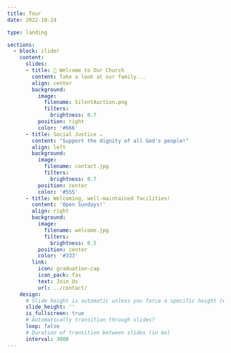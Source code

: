 ```yaml
---
title: Tour
date: 2022-10-24

type: landing

sections:
  - block: slider
    content:
      slides:
      - title: 👋 Welcome to Our Church
        content: Take a look at our family...
        align: center
        background:
          image:
            filename: SilentAuction.png
            filters:
              brightness: 0.7
          position: right
          color: '#666'
      - title: Social Justice ☕️
        content: "Support the dignity of all God's people!"
        align: left
        background:
          image:
            filename: contact.jpg
            filters:
              brightness: 0.7
          position: center
          color: '#555'
      - title: Welcoming, well-maintained facilities!
        content: 'Open Sundays!'
        align: right
        background:
          image:
            filename: welcome.jpg
            filters:
              brightness: 0.5
          position: center
          color: '#333'
        link:
          icon: graduation-cap
          icon_pack: fas
          text: Join Us
          url: ../contact/
    design:
      # Slide height is automatic unless you force a specific height (e.g. '400px')
      slide_height: ''
      is_fullscreen: true
      # Automatically transition through slides?
      loop: false
      # Duration of transition between slides (in ms)
      interval: 3000
---
```

